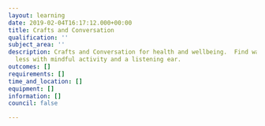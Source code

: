 ```yaml
---
layout: learning
date: 2019-02-04T16:17:12.000+00:00
title: Crafts and Conversation
qualification: ''
subject_area: ''
description: Crafts and Conversation for health and wellbeing.  Find ways to stress
  less with mindful activity and a listening ear.
outcomes: []
requirements: []
time_and_location: []
equipment: []
information: []
council: false

---
```


